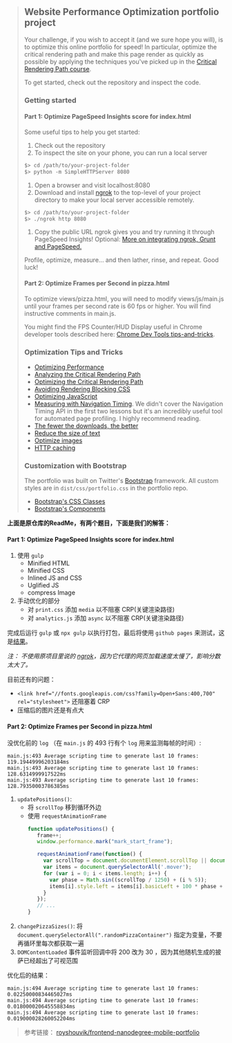 > ## Website Performance Optimization portfolio project
>
> Your challenge, if you wish to accept it (and we sure hope you will), is to optimize this online portfolio for speed! In particular, optimize the critical rendering path and make this page render as quickly as possible by applying the techniques you've picked up in the [Critical Rendering Path course](https://www.udacity.com/course/ud884).
> 
> To get started, check out the repository and inspect the code.
> 
> ### Getting started
> 
> #### Part 1: Optimize PageSpeed Insights score for index.html
> 
> Some useful tips to help you get started:
> 
> 1. Check out the repository
> 1. To inspect the site on your phone, you can run a local server
> 
>   ```bash
>   $> cd /path/to/your-project-folder
>   $> python -m SimpleHTTPServer 8080
>   ```
> 
> 1. Open a browser and visit localhost:8080
> 1. Download and install [ngrok](https://ngrok.com/) to the top-level of your project directory to make your local server accessible remotely.
> 
>   ``` bash
>   $> cd /path/to/your-project-folder
>   $> ./ngrok http 8080
>   ```
> 
> 1. Copy the public URL ngrok gives you and try running it through PageSpeed Insights! Optional: [More on integrating ngrok, Grunt and PageSpeed.](http://www.jamescryer.com/2014/06/12/grunt-pagespeed-and-ngrok-locally-testing/)
> 
> Profile, optimize, measure... and then lather, rinse, and repeat. Good luck!
> 
> #### Part 2: Optimize Frames per Second in pizza.html
> 
> To optimize views/pizza.html, you will need to modify views/js/main.js until your frames per second rate is 60 fps or higher. You will find instructive comments in main.js. 
> 
> You might find the FPS Counter/HUD Display useful in Chrome developer tools described here: [Chrome Dev Tools tips-and-tricks](https://developer.chrome.com/devtools/docs/tips-and-tricks).
> 
> ### Optimization Tips and Tricks
> * [Optimizing Performance](https://developers.google.com/web/fundamentals/performance/ "web performance")
> * [Analyzing the Critical Rendering Path](https://developers.google.com/web/fundamentals/performance/critical-rendering-path/analyzing-crp.html "analyzing crp")
> * [Optimizing the Critical Rendering Path](https://developers.google.com/web/fundamentals/performance/critical-rendering-path/optimizing-critical-rendering-path.html "optimize the crp!")
> * [Avoiding Rendering Blocking CSS](https://developers.google.com/web/fundamentals/performance/critical-rendering-path/render-blocking-css.html "render blocking css")
> * [Optimizing JavaScript](https://developers.google.com/web/fundamentals/performance/critical-rendering-path/adding-interactivity-with-javascript.html "javascript")
> * [Measuring with Navigation Timing](https://developers.google.com/web/fundamentals/performance/critical-rendering-path/measure-crp.html "nav timing api"). We didn't cover the Navigation Timing API in the first two lessons but it's an incredibly useful tool for automated page profiling. I highly recommend reading.
> * <a href="https://developers.google.com/web/fundamentals/performance/optimizing-content-efficiency/eliminate-downloads.html">The fewer the downloads, the better</a>
> * <a href="https://developers.google.com/web/fundamentals/performance/optimizing-content-efficiency/optimize-encoding-and-transfer.html">Reduce the size of text</a>
> * <a href="https://developers.google.com/web/fundamentals/performance/optimizing-content-efficiency/image-optimization.html">Optimize images</a>
> * <a href="https://developers.google.com/web/fundamentals/performance/optimizing-content-efficiency/http-caching.html">HTTP caching</a>
> 
> ### Customization with Bootstrap
> The portfolio was built on Twitter's <a href="http://getbootstrap.com/">Bootstrap</a> framework. All custom styles are in `dist/css/portfolio.css` in the portfolio repo.
> 
> * <a href="http://getbootstrap.com/css/">Bootstrap's CSS Classes</a>
> * <a href="http://getbootstrap.com/components/">Bootstrap's Components</a>


**上面是原仓库的ReadMe，有两个题目，下面是我们的解答：**

#### Part 1: Optimize PageSpeed Insights score for index.html
1. 使用 `gulp` 
    - Minified HTML 
    - Minified CSS
    - Inlined JS and CSS
    - Uglified JS
    - compress Image
2. 手动优化的部分
    - 对 `print.css` 添加 `media` 以不阻塞 CRP(关键渲染路径)
    - 对 `analytics.js` 添加 `async` 以不阻塞 CRP(关键渲染路径)

完成后运行 `gulp` 或 `npx gulp` 以执行打包，最后将使用 `github pages` 来测试，这是[结果](https://developers.google.com/speed/pagespeed/insights/?url=https%3A%2F%2Fjintangwang.github.io%2Ffrontend-nanodegree-mobile-portfolio%2Fdist%2F)。

*注： 不使用原项目里说的 [ngrok](https://ngrok.com/)，因为它代理的网页加载速度太慢了，影响分数太大了。*

目前还有的问题：

- `<link href="//fonts.googleapis.com/css?family=Open+Sans:400,700" rel="stylesheet">` 还阻塞着 CRP
- 压缩后的图片还是有点大

#### Part 2: Optimize Frames per Second in pizza.html
没优化前的 `log` （在 `main.js` 的 493 行有个 `log` 用来监测每帧的时间）:
```text
main.js:493 Average scripting time to generate last 10 frames: 119.19449996203184ms
main.js:493 Average scripting time to generate last 10 frames: 128.6314999917522ms
main.js:493 Average scripting time to generate last 10 frames: 128.79350003786385ms
```

1. `updatePositions()`: 
    - 将 `scrollTop` 移到循环外边
    - 使用 `requestAnimationFrame`
        ```javascript
        function updatePositions() {
           frame++;
           window.performance.mark("mark_start_frame");
        
           requestAnimationFrame(function() {
             var scrollTop = document.documentElement.scrollTop || document.body.scrollTop;
             var items = document.querySelectorAll('.mover');
             for (var i = 0; i < items.length; i++) {
               var phase = Math.sin((scrollTop / 1250) + (i % 5));
               items[i].style.left = items[i].basicLeft + 100 * phase + 'px';
             }
           });
           // ...
        }
        ```
2. `changePizzaSizes()`: 将 `document.querySelectorAll(".randomPizzaContainer")` 指定为变量，不要再循环里每次都获取一遍
3. `DOMContentLoaded` 事件监听回调中将 200 改为 30 ，因为其他随机生成的披萨已经超出了可视范围

优化后的结果：
```text
main.js:494 Average scripting time to generate last 10 frames: 0.02250000834465027ms
main.js:494 Average scripting time to generate last 10 frames: 0.018000020645558834ms
main.js:494 Average scripting time to generate last 10 frames: 0.019000028260052204ms
```

> 参考链接： [royshouvik/frontend-nanodegree-mobile-portfolio](https://github.com/royshouvik/frontend-nanodegree-mobile-portfolio)
